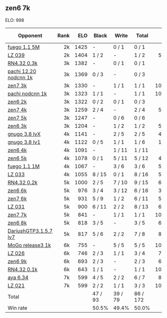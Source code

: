 ## zen6 7k ##

ELO: 998

Opponent | Rank | ELO | Black | Write | Total | Win rate
---------|-----:|----:|-------|-------|-------|-------:
[fuego 1.1 5M](fuego%201.1%205M.md) | 2k | 1425 | - | 0 / 1 | 0 / 1 | 0.0%
[LZ 039](LZ%20039.md) | 2k | 1404 | 1 / 2 | - | 1 / 2 | 50.0%
[RN4.32 0.3k](RN4.32%200.3k.md) | 3k | 1382 | - | 0 / 1 | 0 / 1 | 0.0%
[pachi 12.20 nodcnn 1k](pachi%2012.20%20nodcnn%201k.md) | 3k | 1369 | 0 / 3 | - | 0 / 3 | 0.0%
[zen7 3k](zen7%203k.md) | 3k | 1330 | - | 1 / 1 | 1 / 1 | 100.0%
[pachi nodcnn 1k](pachi%20nodcnn%201k.md) | 3k | 1323 | 1 / 1 | - | 1 / 1 | 100.0%
[zen6 2k](zen6%202k.md) | 3k | 1322 | 0 / 2 | 0 / 1 | 0 / 3 | 0.0%
[zen7 4k](zen7%204k.md) | 3k | 1259 | 2 / 4 | - | 2 / 4 | 50.0%
[zen7 5k](zen7%205k.md) | 3k | 1247 | - | 0 / 6 | 0 / 6 | 0.0%
[zen6 3k](zen6%203k.md) | 3k | 1204 | - | 1 / 2 | 1 / 2 | 50.0%
[gnugo 3.8 lvX](gnugo%203.8%20lvX.md) | 4k | 1141 | - | 2 / 5 | 2 / 5 | 40.0%
[gnugo 3.8 lv1](gnugo%203.8%20lv1.md) | 4k | 1122 | 0 / 5 | 1 / 1 | 1 / 6 | 16.7%
[zen6 4k](zen6%204k.md) | 4k | 1091 | - | 1 / 11 | 1 / 11 | 9.1%
[zen6 5k](zen6%205k.md) | 4k | 1078 | 0 / 1 | 5 / 11 | 5 / 12 | 41.7%
[fuego 1.1 1M](fuego%201.1%201M.md) | 4k | 1067 | - | 3 / 6 | 3 / 6 | 50.0%
[LZ 033](LZ%20033.md) | 4k | 1055 | 8 / 15 | 0 / 1 | 8 / 16 | 50.0%
[RN4.32 0.2k](RN4.32%200.2k.md) | 5k | 1000 | 2 / 5 | 7 / 10 | 9 / 15 | 60.0%
[zen6 6k](zen6%206k.md) | 5k | 976 | 3 / 4 | 3 / 12 | 6 / 16 | 37.5%
[zen7 6k](zen7%206k.md) | 5k | 931 | 5 / 9 | 1 / 2 | 6 / 11 | 54.5%
[LZ 031](LZ%20031.md) | 5k | 900 | 6 / 11 | 2 / 2 | 8 / 13 | 61.5%
[zen7 7k](zen7%207k.md) | 5k | 841 | - | 1 / 1 | 1 / 1 | 100.0%
[zen6 8k](zen6%208k.md) | 5k | 818 | 3 / 5 | - | 3 / 5 | 60.0%
[DariushGTP3.1.5.7 lv7](DariushGTP3.1.5.7%20lv7.md) | 5k | 817 | 5 / 6 | 2 / 2 | 7 / 8 | 87.5%
[MoGo release3 1k](MoGo%20release3%201k.md) | 6k | 755 | - | 5 / 5 | 5 / 5 | 100.0%
[LZ 026](LZ%20026.md) | 6k | 746 | 2 / 3 | 1 / 1 | 3 / 4 | 75.0%
[zen6 9k](zen6%209k.md) | 6k | 693 | 2 / 3 | - | 2 / 3 | 66.7%
[RN4.32 0.1k](RN4.32%200.1k.md) | 6k | 643 | 1 / 1 | - | 1 / 1 | 100.0%
[aya 6.34](aya%206.34.md) | 7k | 599 | 4 / 5 | 2 / 2 | 6 / 7 | 85.7%
[LZ 021](LZ%20021.md) | 7k | 599 | 2 / 2 | 1 / 1 | 3 / 3 | 100.0%
Total | | | 47 / 93 | 39 / 79 | 86 / 172 | 
Win rate| | | 50.5% | 49.4% | 50.0% | 
